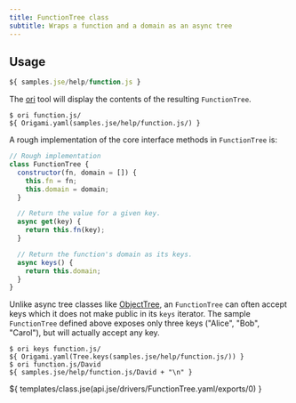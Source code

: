 ```yaml
---
title: FunctionTree class
subtitle: Wraps a function and a domain as an async tree
---
```


## Usage

```js
${ samples.jse/help/function.js }
```

The [ori](/cli) tool will display the contents of the resulting `FunctionTree`.

```console
$ ori function.js/
${ Origami.yaml(samples.jse/help/function.js/) }
```

A rough implementation of the core interface methods in `FunctionTree` is:

```js
// Rough implementation
class FunctionTree {
  constructor(fn, domain = []) {
    this.fn = fn;
    this.domain = domain;
  }

  // Return the value for a given key.
  async get(key) {
    return this.fn(key);
  }

  // Return the function's domain as its keys.
  async keys() {
    return this.domain;
  }
}
```

Unlike async tree classes like [ObjectTree](ObjectTree.html), an `FunctionTree` can often accept keys which it does not make public in its `keys` iterator. The sample `FunctionTree` defined above exposes only three keys ("Alice", "Bob", "Carol"), but will actually accept any key.

```console
$ ori keys function.js/
${ Origami.yaml(Tree.keys(samples.jse/help/function.js/)) }
$ ori function.js/David
${ samples.jse/help/function.js/David + "\n" }
```

${ templates/class.jse(api.jse/drivers/FunctionTree.yaml/exports/0) }
